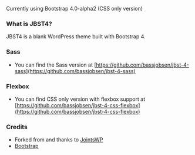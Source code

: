 Currently using Bootstrap 4.0-alpha2 (CSS only version)

### What is JBST4?
JBST4 is a blank WordPress theme built with Bootstrap 4.

### Sass
- You can find the Sass version at [https://github.com/bassjobsen/jbst-4-sass](https://github.com/bassjobsen/jbst-4-sass)

### Flexbox
- You can find CSS only version with flexbox support at [https://github.com/bassjobsen/jbst-4-css-flexbox](https://github.com/bassjobsen/jbst-4-css-flexbox)

### Credits
- Forked from and thanks to [JointsWP](http://jointswp.com/)
- [Bootstrap](http://getbootstrap.com/)
